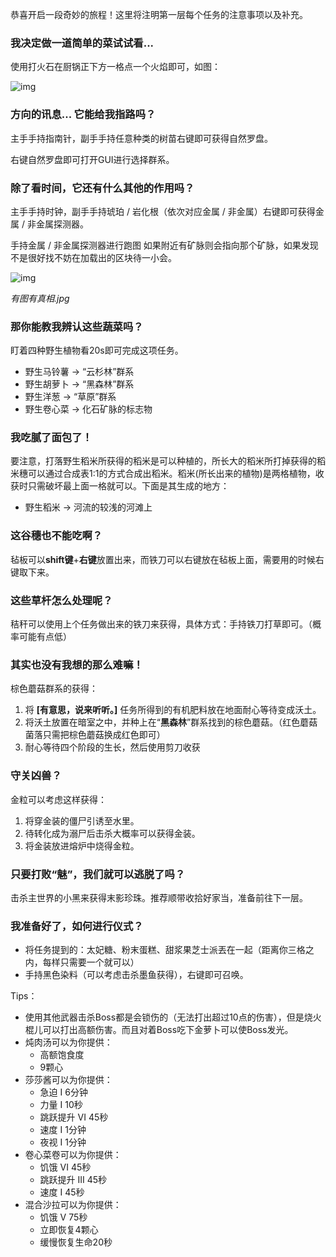 恭喜开启一段奇妙的旅程！这里将注明第一层每个任务的注意事项以及补充。

### 我决定做一道简单的菜试试看...

使用打火石在厨锅正下方一格点一个火焰即可，如图：

![img](https://g-c-z.cc/wp-content/uploads/2022/08/厨锅.png)

### 方向的讯息... 它能给我指路吗？

主手手持指南针，副手手持任意种类的树苗右键即可获得自然罗盘。

右键自然罗盘即可打开GUI进行选择群系。

### 除了看时间，它还有什么其他的作用吗？

主手手持时钟，副手手持琥珀 / 岩化根（依次对应金属 / 非金属）右键即可获得金属 / 非金属探测器。

手持金属 / 非金属探测器进行跑图 如果附近有矿脉则会指向那个矿脉，如果发现不是很好找不妨在加载出的区块待一小会。

![img](https://g-c-z.cc/wp-content/uploads/2022/08/金属探测器-1024x554.jpg)

*有图有真相.jpg*

### 那你能教我辨认这些蔬菜吗？

盯着四种野生植物看20s即可完成这项任务。

- 野生马铃薯 -> “云杉林”群系
- 野生胡萝卜 -> “黑森林”群系
- 野生洋葱    -> “草原”群系
- 野生卷心菜 -> 化石矿脉的标志物

### 我吃腻了面包了！

要注意，打落野生稻米所获得的稻米是可以种植的，所长大的稻米所打掉获得的稻米穗可以通过合成表1:1的方式合成出稻米。稻米(所长出来的植物)是两格植物，收获时只需破坏最上面一格就可以。下面是其生成的地方：

- 野生稻米 -> 河流的较浅的河滩上

### 这谷穗也不能吃啊？

毡板可以**shift键**+**右键**放置出来，而铁刀可以右键放在毡板上面，需要用的时候右键取下来。

### 这些草杆怎么处理呢？

秸秆可以使用上个任务做出来的铁刀来获得，具体方式：手持铁刀打草即可。（概率可能有点低）

### 其实也没有我想的那么难嘛！

棕色蘑菇群系的获得：

1. 将 **[有意思，说来听听。]** 任务所得到的有机肥料放在地面耐心等待变成沃土。
2. 将沃土放置在暗室之中，并种上在“**黑森林**”群系找到的棕色蘑菇。（红色蘑菇菌落只需把棕色蘑菇换成红色即可）
3. 耐心等待四个阶段的生长，然后使用剪刀收获

### 守关凶兽？

金粒可以考虑这样获得：

1. 将穿金装的僵尸引诱至水里。
2. 待转化成为溺尸后击杀大概率可以获得金装。
3. 将金装放进熔炉中烧得金粒。

### 只要打败“魅”，我们就可以逃脱了吗？

击杀主世界的小黑来获得末影珍珠。推荐顺带收拾好家当，准备前往下一层。

### 我准备好了，如何进行仪式？

- 将任务提到的：太妃糖、粉末蛋糕、甜浆果芝士派丟在一起（距离你三格之内，每样只需要一个就可以）
- 手持黑色染料（可以考虑击杀墨鱼获得），右键即可召唤。

Tips：
- 使用其他武器击杀Boss都是会锁伤的（无法打出超过10点的伤害），但是烧火棍儿可以打出高额伤害。而且对着Boss吃下金萝卜可以使Boss发光。
- 炖肉汤可以为你提供：
  - 高额饱食度
  - 9颗心
- 莎莎酱可以为你提供：
  - 急迫 I 6分钟
  - 力量 I 10秒
  - 跳跃提升 VI 45秒
  - 速度 I 1分钟
  - 夜视 I 1分钟
- 卷心菜卷可以为你提供：
  - 饥饿 VI 45秒
  - 跳跃提升 III 45秒
  - 速度 I 45秒
- 混合沙拉可以为你提供：
  - 饥饿 V 75秒
  - 立即恢复4颗心
  - 缓慢恢复生命20秒
